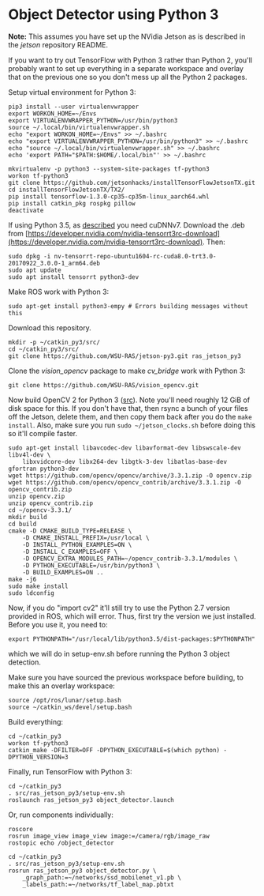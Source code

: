 Object Detector using Python 3
=========================================

**Note:** This assumes you have set up the NVidia Jetson as is described in the
*jetson* repository README.

If you want to try out TensorFlow with Python 3 rather than Python 2, you'll
probably want to set up everything in a separate workspace and overlay that on
the previous one so you don't mess up all the Python 2 packages.

Setup virtual environment for Python 3:

    pip3 install --user virtualenvwrapper
    export WORKON_HOME=~/Envs
    export VIRTUALENVWRAPPER_PYTHON=/usr/bin/python3
    source ~/.local/bin/virtualenvwrapper.sh
    echo "export WORKON_HOME=~/Envs" >> ~/.bashrc
    echo "export VIRTUALENVWRAPPER_PYTHON=/usr/bin/python3" >> ~/.bashrc
    echo "source ~/.local/bin/virtualenvwrapper.sh" >> ~/.bashrc
    echo 'export PATH="$PATH:$HOME/.local/bin"' >> ~/.bashrc

    mkvirtualenv -p python3 --system-site-packages tf-python3
    workon tf-python3
    git clone https://github.com/jetsonhacks/installTensorFlowJetsonTX.git
    cd installTensorFlowJetsonTX/TX2/
    pip install tensorflow-1.3.0-cp35-cp35m-linux_aarch64.whl
    pip install catkin_pkg rospkg pillow
    deactivate

If using Python 3.5, as
[described](https://devtalk.nvidia.com/default/topic/1027449/jetson-tx2/run-tensorflow-1-3-on-tx2-stuck/post/5226615/)
you need cuDNNv7. Download the .deb from
[https://developer.nvidia.com/nvidia-tensorrt3rc-download](https://developer.nvidia.com/nvidia-tensorrt3rc-download).
Then:

    sudo dpkg -i nv-tensorrt-repo-ubuntu1604-rc-cuda8.0-trt3.0-20170922_3.0.0-1_arm64.deb
    sudo apt update
    sudo apt install tensorrt python3-dev

Make ROS work with Python 3:

    sudo apt-get install python3-empy # Errors building messages without this

Download this repository.

    mkdir -p ~/catkin_py3/src/
    cd ~/catkin_py3/src/
    git clone https://github.com/WSU-RAS/jetson-py3.git ras_jetson_py3

Clone the *vision_opencv* package to make *cv_bridge* work with Python 3:

    git clone https://github.com/WSU-RAS/vision_opencv.git

Now build OpenCV 2 for Python 3
([src](https://www.pyimagesearch.com/2016/10/24/ubuntu-16-04-how-to-install-opencv/)).
Note you'll need roughly 12 GiB of disk space for this. If you don't have that,
then rsync a bunch of your files off the Jetson, delete them, and then copy
them back after you do the `make install`. Also, make sure you run `sudo
~/jetson_clocks.sh` before doing this so it'll compile faster.

    sudo apt-get install libavcodec-dev libavformat-dev libswscale-dev libv4l-dev \
        libxvidcore-dev libx264-dev libgtk-3-dev libatlas-base-dev gfortran python3-dev
    wget https://github.com/opencv/opencv/archive/3.3.1.zip -O opencv.zip
    wget https://github.com/opencv/opencv_contrib/archive/3.3.1.zip -O opencv_contrib.zip
    unzip opencv.zip
    unzip opencv_contrib.zip
    cd ~/opencv-3.3.1/
    mkdir build
    cd build
    cmake -D CMAKE_BUILD_TYPE=RELEASE \
        -D CMAKE_INSTALL_PREFIX=/usr/local \
        -D INSTALL_PYTHON_EXAMPLES=ON \
        -D INSTALL_C_EXAMPLES=OFF \
        -D OPENCV_EXTRA_MODULES_PATH=~/opencv_contrib-3.3.1/modules \
        -D PYTHON_EXECUTABLE=/usr/bin/python3 \
        -D BUILD_EXAMPLES=ON ..
    make -j6
    sudo make install
    sudo ldconfig

Now, if you do "import cv2" it'll still try to use the Python 2.7 version
provided in ROS, which will error. Thus, first try the version we just
installed. Before you use it, you need to:

    export PYTHONPATH="/usr/local/lib/python3.5/dist-packages:$PYTHONPATH"

which we will do in setup-env.sh before running the Python 3 object detection.

Make sure you have sourced the previous workspace before building, to make this
an overlay workspace:

    source /opt/ros/lunar/setup.bash
    source ~/catkin_ws/devel/setup.bash

Build everything:

    cd ~/catkin_py3
    workon tf-python3
    catkin_make -DFILTER=OFF -DPYTHON_EXECUTABLE=$(which python) -DPYTHON_VERSION=3

Finally, run TensorFlow with Python 3:

    cd ~/catkin_py3
    . src/ras_jetson_py3/setup-env.sh
    roslaunch ras_jetson_py3 object_detector.launch

Or, run components individually:

    roscore
    rosrun image_view image_view image:=/camera/rgb/image_raw
    rostopic echo /object_detector

    cd ~/catkin_py3
    . src/ras_jetson_py3/setup-env.sh
    rosrun ras_jetson_py3 object_detector.py \
        _graph_path:=~/networks/ssd_mobilenet_v1.pb \
        _labels_path:=~/networks/tf_label_map.pbtxt
